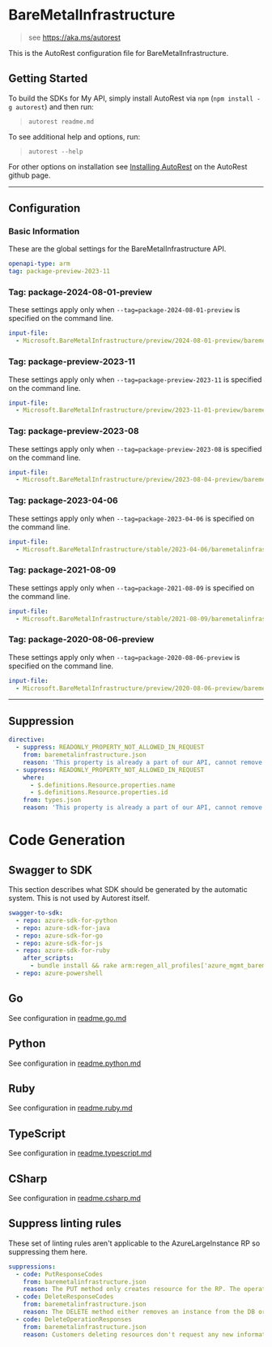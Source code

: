 # BareMetalInfrastructure

> see https://aka.ms/autorest

This is the AutoRest configuration file for BareMetalInfrastructure.

## Getting Started

To build the SDKs for My API, simply install AutoRest via `npm` (`npm install -g autorest`) and then run:

> `autorest readme.md`

To see additional help and options, run:

> `autorest --help`

For other options on installation see [Installing AutoRest](https://aka.ms/autorest/install) on the AutoRest github page.

---

## Configuration

### Basic Information

These are the global settings for the BareMetalInfrastructure API.

``` yaml
openapi-type: arm
tag: package-preview-2023-11
```

### Tag: package-2024-08-01-preview

These settings apply only when `--tag=package-2024-08-01-preview` is specified on the command line.
```yaml $(tag) == 'package-2024-08-01-preview'
input-file:
  - Microsoft.BareMetalInfrastructure/preview/2024-08-01-preview/baremetalinfrastructure.json
```

### Tag: package-preview-2023-11

These settings apply only when `--tag=package-preview-2023-11` is specified on the command line.

```yaml $(tag) == 'package-preview-2023-11'
input-file:
  - Microsoft.BareMetalInfrastructure/preview/2023-11-01-preview/baremetalinfrastructure.json
```
### Tag: package-preview-2023-08

These settings apply only when `--tag=package-preview-2023-08` is specified on the command line.

``` yaml $(tag) == 'package-preview-2023-08'
input-file:
  - Microsoft.BareMetalInfrastructure/preview/2023-08-04-preview/baremetalinfrastructure.json
```

### Tag: package-2023-04-06

These settings apply only when `--tag=package-2023-04-06` is specified on the command line.

``` yaml $(tag) == 'package-2023-04-06'
input-file:
  - Microsoft.BareMetalInfrastructure/stable/2023-04-06/baremetalinfrastructure.json
```

### Tag: package-2021-08-09

These settings apply only when `--tag=package-2021-08-09` is specified on the command line.

``` yaml $(tag) == 'package-2021-08-09'
input-file:
  - Microsoft.BareMetalInfrastructure/stable/2021-08-09/baremetalinfrastructure.json
```

### Tag: package-2020-08-06-preview

These settings apply only when `--tag=package-2020-08-06-preview` is specified on the command line.

``` yaml $(tag) == 'package-2020-08-06-preview'
input-file:
  - Microsoft.BareMetalInfrastructure/preview/2020-08-06-preview/baremetalinfrastructure.json
```

---

## Suppression

```yaml
directive:
  - suppress: READONLY_PROPERTY_NOT_ALLOWED_IN_REQUEST
    from: baremetalinfrastructure.json
    reason: 'This property is already a part of our API, cannot remove it'
  - suppress: READONLY_PROPERTY_NOT_ALLOWED_IN_REQUEST
    where:
      - $.definitions.Resource.properties.name
      - $.definitions.Resource.properties.id
    from: types.json
    reason: 'This property is already a part of our API, cannot remove it'
```

# Code Generation

## Swagger to SDK

This section describes what SDK should be generated by the automatic system.
This is not used by Autorest itself.

``` yaml $(swagger-to-sdk)
swagger-to-sdk:
  - repo: azure-sdk-for-python
  - repo: azure-sdk-for-java
  - repo: azure-sdk-for-go
  - repo: azure-sdk-for-js
  - repo: azure-sdk-for-ruby
    after_scripts:
      - bundle install && rake arm:regen_all_profiles['azure_mgmt_baremetalinfrastructure']
  - repo: azure-powershell
```

## Go

See configuration in [readme.go.md](./readme.go.md)

## Python

See configuration in [readme.python.md](./readme.python.md)

## Ruby

See configuration in [readme.ruby.md](./readme.ruby.md)

## TypeScript

See configuration in [readme.typescript.md](./readme.typescript.md)

## CSharp

See configuration in [readme.csharp.md](./readme.csharp.md)

## Suppress linting rules

These set of linting rules aren't applicable to the AzureLargeInstance RP so suppressing them here.

``` yaml
suppressions:
  - code: PutResponseCodes
    from: baremetalinfrastructure.json
    reason: The PUT method only creates resource for the RP. The operation to update an existing instance is unsupported. This is because instances that are 'created' are simply assigned to customers, and have already been provisioned. ARM operations to change the provisioning status of a resource are unsupported.
  - code: DeleteResponseCodes
    from: baremetalinfrastructure.json
    reason: The DELETE method either removes an instance from the DB or returns an error. Since only one successful outcome is possible, it doesn't make sense for our RP to support both 200 and 204.
  - code: DeleteOperationResponses
    from: baremetalinfrastructure.json
    reason: Customers deleting resources don't request any new information from the operation besides its result. Therefore it makes sense to return no content when the operation succeeds.
```